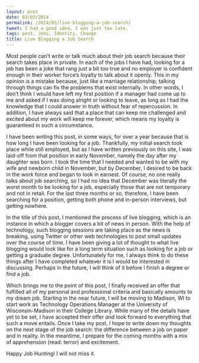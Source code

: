 ```yaml
---
layout: post
date: 03/03/2014
permalink: /2014/03/live-blogging-a-job-search/
tweet: I had a good idea, I was just too late.
tags: post, Jobs, Identity, Change
title: Live Blogging a Job Search
---
```


<p>Most people can’t write or talk much about their job search because their search takes place in private. In each of the jobs I have had, looking for a job has been a joke that rang just a bit too true and no employer is confident enough in their worker force’s loyalty to talk about it openly. This in my opinion is a mistake because, just like a marriage relationship, talking through things can fix the problems that exist internally. In other words, I don’t think I would have left my first position if a manager had come up to me and asked if I was doing alright or looking to leave, as long as I had the knowledge that I could answer in truth without fear of repercussion. In addition, I have always said that a place that can keep me challenged and excited about my work will keep me forever, which means my loyalty is guaranteed in such a circumstance.</p>

<p>I have been writing this post, in some ways, for over a year because that is how long I have been looking for a job. Thankfully, my initial search took place while still employed, but as I have written previously on this site, I was laid-off from that position in early November, namely the day after my daughter was born. I took the time that I needed and wanted to be with my wife and newborn child in November, but by December, I desired to be back in the work force and began to look in earnest. Of course, no one really talks about job searching, so I had no idea that December was literally the worst month to be looking for a job, especially those that are not temporary and not in retail. For the last three months or so, therefore, I have been searching for a position, getting both phone and in-person interviews, but getting nowhere.</p>

<p>In the title of this post, I mentioned the process of live blogging, which is an instance in which a blogger covers a bit of news in person. With the help of technology, such blogging sessions are taking place as the news is breaking, using Twitter or other web technologies to post small updates over the course of time. I have been giving a lot of thought to what live blogging would look like for a long term situation such as looking for a job or getting a graduate degree. Unfortunately for me, I always think to do these things after I have completed whatever it is I would be interested in discussing. Perhaps in the future, I will think of it before I finish a degree or find a job.</p>

<p>Which brings me to the point of this post, I finally received an offer that fulfilled all of my personal and professional criteria and basically amounts to my dream job. Starting in the near future, I will be moving to Madison, WI to start work as Technology Operations Manager at the University of Wisconsin-Madison in their College Library. While many of the details have yet to be set, I have accepted their offer and look forward to everything that such a move entails. Once I take my post, I hope to write down my thoughts on the next stage of the job search: the difference between a job on paper and in reality. In the meantime, I prepare for the coming months with a mix of apprehension (read: terror) and excitement.</p>

<p>Happy Job Hunting! I will not miss it.</p>
